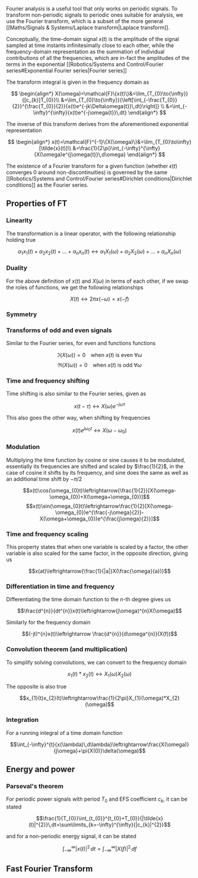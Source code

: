 Fourier analysis is a useful tool that only works on periodic signals. To transform non-periodic signals to periodic ones suitable for analysis, we use the Fourier transform, which is a subset of the more general [[Maths/Signals & Systems/Laplace transform|Laplace transform]]. 

Conceptually, the time-domain signal $x(t)$ is the amplitude of the signal sampled at time instants infinitesimally close to each other, while the frequency-domain representation as the summation of individual contributions of all the frequencies, which are in-fact the amplitudes of the  terms in the exponential [[Robotics/Systems and Control/Fourier series#Exponential Fourier series|Fourier series]] 

The transform integral is given in the frequency domain as

$$
\begin{align*}
X(\omega)=\mathcal{F}\{x(t)\}&=\lim_{T_{0}\to{\infty}}{[c_{k}]T_{0}}\\
&=\lim_{T_{0}\to{\infty}}{\left[\int_{-\frac{T_{0}}{2}}^{\frac{T_{0}}{2}}{x(t)e^{-jk\Delta\omega{t}}\,dt}\right]} \\
&=\int_{-\infty}^{\infty}{x(t)e^{-j\omega{t}}\,dt}
\end{align*}
$$

The inverse of this transform derives from the aforementioned exponential representation

$$
\begin{align*}
x(t)=\mathcal{F}^{-1}\{X(\omega)\}&=\lim_{T_{0}\to\infty}[\tilde{x}(t)]\\
&=\frac{1}{2\pi}\int_{-\infty}^{\infty}{X(\omega)e^{j\omega{t}}\,d\omega}
\end{align*}
$$

The existence of a Fourier transform for a given function (whether $\epsilon(t)$ converges 0 around non-discontinuities) is governed by the same [[Robotics/Systems and Control/Fourier series#Dirichlet conditions|Dirichlet conditions]] as the Fourier series.

## Properties of FT

### Linearity

The transformation is a linear operator, with the following relationship holding true

$$\alpha_{1}x_{1}(t)+\alpha_{2}x_{2}(t)+\dots+\alpha_{n}x_{n}(t)\leftrightarrow\alpha_{1}X_{1}(\omega)+\alpha_{2}X_{2}(\omega)+\dots+{\alpha_{n}X_{n}(\omega)}$$

### Duality

For the above definition of $x(t)$ and $X(\omega)$ in terms of each other, if we swap the roles of functions, we get the following relationships

$$X(t)\leftrightarrow{2\pi{x(-\omega)}}=x(-f)$$

### Symmetry

### Transforms of odd and even signals

Similar to the Fourier series, for even and functions functions

$$\Im(X(\omega))=0\;\;\;\text{ when }x(t)\text{ is even }\forall\omega$$
$$\Re(X(\omega))=0\;\;\;\text{ when }x(t)\text{ is odd }\forall\omega$$

### Time and frequency shifting

Time shifting is also similar to the Fourier series, given as

$$x(t-\tau)\leftrightarrow{X(\omega)e^{-j\omega\tau}}$$

This also goes the other way, when shifting by frequencies

$$x(t)e^{j\omega_{0}t}\leftrightarrow{X(\omega-\omega_{0})}$$

### Modulation

Multiplying the time function by cosine or sine causes it to be modulated, essentially its frequencies are shifted and scaled by $\frac{1}{2}$, in the case of cosine it shifts by its frequency, and sine does the same as well as an additional time shift by $-\pi/2$

$$x(t)\cos(\omega_{0}t)\leftrightarrow{\frac{1}{2}}[X(\omega-\omega_{0})+X(\omega+\omega_{0})]$$
$$x(t)\sin(\omega_{0}t)\leftrightarrow\frac{1}{2}[X(\omega-\omega_{0})e^{\frac{-j\omega}{2}}-X(\omega+\omega_{0})e^{\frac{j\omega}{2}}]$$

### Time and frequency scaling

This property states that when one variable is scaled by a factor, the other variable is also scaled for the same factor, in the opposite direction, giving us

$$x(at)\leftrightarrow{\frac{1}{|a|}X(\frac{\omega}{a})}$$

### Differentiation in time and frequency

Differentiating the time domain function to the $n$-th degree gives us

$$\frac{d^{n}}{dt^{n}}x(t)\leftrightarrow(j\omega)^{n}X(\omega)$$

Similarly for the frequency domain

$$(-jt)^{n}x(t)\leftrightarrow \frac{d^{n}}{d\omega^{n}}(X(f))$$

### Convolution theorem (and multiplication)

To simplify solving convolutions, we can convert to the frequency domain

$$x_{1}(t)*x_{2}(t)\leftrightarrow X_{1}(\omega)X_{2}(\omega)$$

The opposite is also true

$$x_{1}(t)x_{2}(t)\leftrightarrow\frac{1}{2\pi}X_{1}(\omega)*X_{2}(\omega)$$

### Integration

For a running integral of a time domain function

$$\int_{-\infty}^{t}{x(\lambda)\,d\lambda}\leftrightarrow\frac{X(\omega)}{j\omega}+\pi{X(0)}\delta(\omega)$$

## Energy and power

### Parseval's theorem

For periodic power signals with period $T_{0}$ and EFS coefficient $c_{k}$, it can be stated

$$\frac{1}{T_{0}}\int_{t_{0}}^{t_{0}+T_{0}}{|\tilde{x}(t)|^{2}}\,dt=\sum\limits_{k=-\infty}^{\infty}{|c_{k}|^{2}}$$

and for a non-periodic energy signal, it can be stated

$$\int_{-\infty}^{\infty}{|x(t)|^{2}\,dt}=\int_{-\infty}^{\infty}{|X(f)|^{2}\,df}$$

## Fast Fourier Transform


